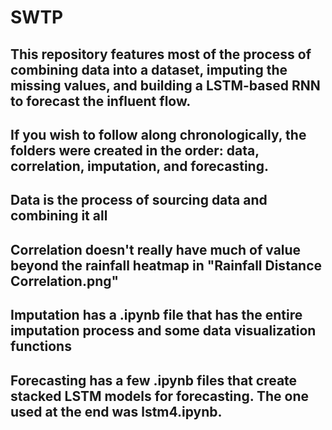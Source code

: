 # SWTP
## This repository features most of the process of combining data into a dataset, imputing the missing values, and building a LSTM-based RNN to forecast the influent flow.
## If you wish to follow along chronologically, the folders were created in the order: data, correlation, imputation, and forecasting.
## Data is the process of sourcing data and combining it all
## Correlation doesn't really have much of value beyond the rainfall heatmap in "Rainfall Distance Correlation.png"
## Imputation has a .ipynb file that has the entire imputation process and some data visualization functions
## Forecasting has a few .ipynb files that create stacked LSTM models for forecasting. The one used at the end was lstm4.ipynb. 
